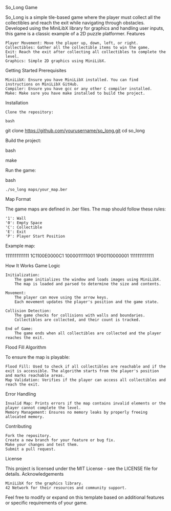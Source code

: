 So_Long Game

So_Long is a simple tile-based game where the player must collect all the collectibles and reach the exit while navigating through obstacles. Developed using the MiniLibX library for graphics and handling user inputs, this game is a classic example of a 2D puzzle platformer.
Features

    Player Movement: Move the player up, down, left, or right.
    Collectibles: Gather all the collectible items to win the game.
    Exit: Reach the exit after collecting all collectibles to complete the level.
    Graphics: Simple 2D graphics using MiniLibX.

Getting Started
Prerequisites

    MiniLibX: Ensure you have MiniLibX installed. You can find instructions on MiniLibX GitHub.
    Compiler: Ensure you have gcc or any other C compiler installed.
    Make: Make sure you have make installed to build the project.

Installation

    Clone the repository:

    bash

git clone https://github.com/yourusername/so_long.git
cd so_long

Build the project:

bash

make

Run the game:

bash

    ./so_long maps/your_map.ber

Map Format

The game maps are defined in .ber files. The map should follow these rules:

    '1': Wall
    '0': Empty Space
    'C': Collectible
    'E': Exit
    'P': Player Start Position

Example map:

1111111111111
1C1100E0000C1
1000011111001
1P00110000001
1111111111111

How It Works
Game Logic

    Initialization:
        The game initializes the window and loads images using MiniLibX.
        The map is loaded and parsed to determine the size and contents.

    Movement:
        The player can move using the arrow keys.
        Each movement updates the player's position and the game state.

    Collision Detection:
        The game checks for collisions with walls and boundaries.
        Collectibles are collected, and their count is tracked.

    End of Game:
        The game ends when all collectibles are collected and the player reaches the exit.

Flood Fill Algorithm

To ensure the map is playable:

    Flood Fill: Used to check if all collectibles are reachable and if the exit is accessible. The algorithm starts from the player's position and marks reachable areas.
    Map Validation: Verifies if the player can access all collectibles and reach the exit.

Error Handling

    Invalid Map: Prints errors if the map contains invalid elements or the player cannot complete the level.
    Memory Management: Ensures no memory leaks by properly freeing allocated memory.

Contributing

    Fork the repository.
    Create a new branch for your feature or bug fix.
    Make your changes and test them.
    Submit a pull request.

License

This project is licensed under the MIT License - see the LICENSE file for details.
Acknowledgements

    MiniLibX for the graphics library.
    42 Network for their resources and community support.

Feel free to modify or expand on this template based on additional features or specific requirements of your game.
